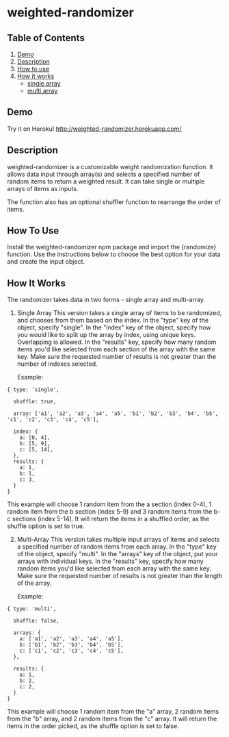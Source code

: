 
# weighted-randomizer


## Table of Contents
1. [ Demo ](#demo)
1. [ Description ](#description)
1. [ How to use ](#how-to-use)
1. [ How it works ](#how-it-works)
   - [ single array ](#single)
   -  [ multi array ](#multi)

<a name="demo"></a>
## Demo

Try it on Heroku! http://weighted-randomizer.herokuapp.com/

<a name="description"></a>
## Description

weighted-randomizer is a customizable weight randomization function. It allows data input through array(s) and selects a specified number of random items to return a weighted result. It can take single or multiple arrays of items as inputs.

The function also has an optional shuffler function to rearrange the order of items.

<a name="how-to-use"></a>
## How To Use

Install the weighted-randomizer npm package and import the {randomize} function. Use the instructions below to choose the best option for your data and create the input object.

<a name="how-it-works"></a>
## How It Works

The randomizer takes data in two forms - single array and multi-array.

<a name="single"></a>

1. Single Array
    This version takes a single array of items to be randomized, and chooses from them based on the index.
    In the "type" key of the object, specify "single". In the "index" key of the object, specify how you would like to split up the array by index, using unique keys. Overlapping is allowed. In the "results" key, specify how many random items you'd like selected from each section of the array with the same key. Make sure the requested number of results is not greater than the number of indexes selected.

    Example:
    
```
{ type: 'single',

  shuffle: true,

  array: ['a1', 'a2', 'a3', 'a4', 'a5', 'b1', 'b2', 'b3', 'b4', 'b5', 'c1', 'c2', 'c3', 'c4', 'c5'],

  index: {
    a: [0, 4],
    b: [5, 9],
    c: [5, 14],
  },
  results: {
    a: 1,
    b: 1,
    c: 3,
  }
}
```

This example will choose 1 random item from the a section (index 0-4), 1 random item from the b section (index 5-9) and 3 random items from the b-c sections (index 5-14). It will return the items in a shuffled order, as the shuffle option is set to true. 

<a name="multi"></a>

2. Multi-Array
    This version takes multiple input arrays of items and selects a specified number of random items from each array.
    In the "type" key of the object, specify "multi". In the "arrays" key of the object, put your arrays with individual keys. In the "results" key, specify how many random items you'd like selected from each array with the same key. Make sure the requested number of results is not greater than the length of the array.

    Example:

```
{ type: 'multi',

  shuffle: false,

  arrays: {
    a: ['a1', 'a2', 'a3', 'a4', 'a5'],
    b: ['b1', 'b2', 'b3', 'b4', 'b5'],
    c: ['c1', 'c2', 'c3', 'c4', 'c5'],
  },
  
  results: {
    a: 1,
    b: 2,
    c: 2,
  }
}
```

This example will choose 1 random item from the "a" array, 2 random items from the "b" array, and 2 random items from the "c" array. It will return the items in the order picked, as the shuffle option is set to false.
